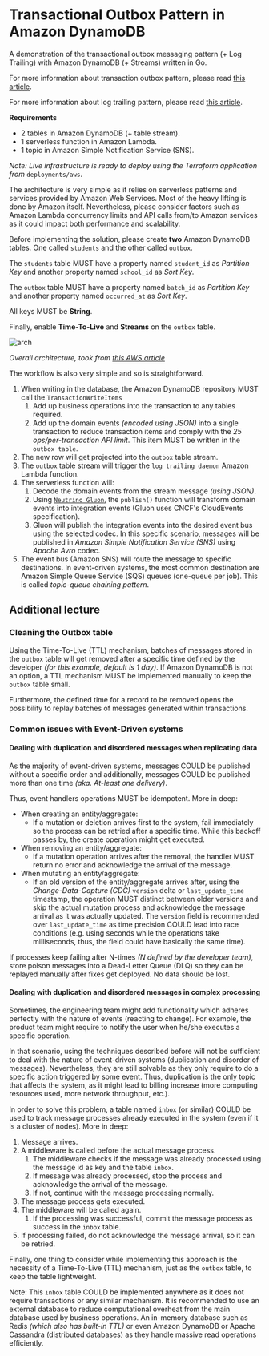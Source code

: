 # Transactional Outbox Pattern in Amazon DynamoDB
A demonstration of the transactional outbox messaging pattern (+ Log Trailing) with Amazon DynamoDB (+ Streams) written in Go.

For more information about transaction outbox pattern, please read [this article](https://microservices.io/patterns/data/transactional-outbox.html).

For more information about log trailing pattern, please read [this article](https://microservices.io/patterns/data/transaction-log-tailing.html).

**Requirements**
- 2 tables in Amazon DynamoDB (+ table stream).
- 1 serverless function in Amazon Lambda.
- 1 topic in Amazon Simple Notification Service (SNS).

_Note: Live infrastructure is ready to deploy using the Terraform application from_ `deployments/aws`.

The architecture is very simple as it relies on serverless patterns and services provided by Amazon Web Services.
Most of the heavy lifting is done by Amazon itself. Nevertheless, please consider factors such as 
Amazon Lambda concurrency limits and API calls from/to Amazon services as it could impact both performance and scalability.

Before implementing the solution, please create **two** Amazon DynamoDB tables. One called `students` and 
the other called `outbox`.

The `students` table MUST have a property named `student_id` as _Partition Key_ and another property
named `school_id` as _Sort Key_.

The `outbox` table MUST have a property named `batch_id` as _Partition Key_ and another property
named `occurred_at` as _Sort Key_.

All keys MUST be **String**.

Finally, enable **Time-To-Live** and **Streams** on the `outbox` table. 

![arch](https://docs.aws.amazon.com/amazondynamodb/latest/developerguide/images/StreamsAndTriggers.png)

_Overall architecture, took from [this AWS article](https://docs.aws.amazon.com/amazondynamodb/latest/developerguide/Streams.Lambda.Tutorial.html)_

The workflow is also very simple and so is straightforward.

1. When writing in the database, the Amazon DynamoDB repository MUST call the `TransactionWriteItems`
   1. Add up business operations into the transaction to any tables required.
   2. Add up the domain events _(encoded using JSON)_ into a single transaction to reduce transaction items and comply 
   with the _25 ops/per-transaction API limit_.
   This item MUST be written in the `outbox table`.
2. The new row will get projected into the `outbox` table stream.
3. The `outbox` table stream will trigger the `log trailing daemon` Amazon Lambda function.
4. The serverless function will:
   1. Decode the domain events from the stream message _(using JSON)_.
   2. Using [`Neutrino Gluon`](https://github.com/NeutrinoCorp/gluon), the `publish()` function will transform
   domain events into integration events (Gluon uses CNCF's CloudEvents specification). 
   3. Gluon will publish the integration events into the desired event bus using the selected codec. In this specific scenario,
   messages will be published in _Amazon Simple Notification Service (SNS)_ using _Apache Avro_ codec.
5. The event bus (Amazon SNS) will route the message to specific destinations. In event-driven systems, the most common
    destination are Amazon Simple Queue Service (SQS) queues (one-queue per job). This is called
    _topic-queue chaining pattern_.

## Additional lecture

### Cleaning the Outbox table

Using the Time-To-Live (TTL) mechanism, batches of messages stored in the `outbox` table will get removed after
a specific time defined by the developer _(for this example, default is 1 day)_. If Amazon DynamoDB is not an option,
a TTL mechanism MUST be implemented manually to keep the `outbox` table small.

Furthermore, the defined time for a record to be removed opens the possibility to replay batches of messages generated within transactions.

### Common issues with Event-Driven systems

#### Dealing with duplication and disordered messages when replicating data

As the majority of event-driven systems, messages COULD be published without a specific order
and additionally, messages COULD be published more than one time _(aka. At-least one delivery)_.

Thus, event handlers operations MUST be idempotent. More in deep:
- When creating an entity/aggregate:
  - If a mutation or deletion arrives first to the system, 
      fail immediately so the process can be retried after a specific time. While this backoff passes by,
      the create operation might get executed.
- When removing an entity/aggregate:
  - If a mutation operation arrives after the removal, the handler MUST return
  no error and acknowledge the arrival of the message.
- When mutating an entity/aggregate:
  - If an old version of the entity/aggregate arrives after, using the
    _Change-Data-Capture (CDC)_ `version` delta or `last_update_time` timestamp, the 
    operation MUST distinct between older versions and skip the actual mutation process and
    acknowledge the message arrival as it was actually updated.
    The `version` field is recommended over `last_update_time` as time precision COULD lead into
    race conditions (e.g. using seconds while the operations take milliseconds, thus, the field could have basically 
    the same time).

If processes keep failing after N-times _(N defined by the developer team)_, store poison messages into a 
Dead-Letter Queue (DLQ) so they can be replayed manually after fixes get deployed. No data should be lost.

#### Dealing with duplication and disordered messages in complex processing

Sometimes, the engineering team might add functionality which adheres perfectly with the nature of events 
(reacting to change). For example, the product team might require to notify the user when he/she executes a specific operation.

In that scenario, using the techniques described before will not be sufficient to deal with the nature of event-driven
systems (duplication and disorder of messages). Nevertheless, they are still solvable as they only require to do a
specific action triggered by some event. Thus, duplication is the only topic that affects the system, as it might lead 
to billing increase (more computing resources used, more network throughput, etc.).

In order to solve this problem, a table named `inbox` (or similar) COULD be used to track message processes already 
executed in the system (even if it is a cluster of nodes).
More in deep:

1. Message arrives.
2. A middleware is called before the actual message process.
   1. The middleware checks if the message was already processed using the message id as key and the table `inbox`.
   2. If message was already processed, stop the process and acknowledge the arrival of the message.
   3. If not, continue with the message processing normally.
3. The message process gets executed.
4. The middleware will be called again.
   1. If the processing was successful, commit the message process as success in the `inbox` table.
5. If processing failed, do not acknowledge the message arrival, so it can be retried.

Finally, one thing to consider while implementing this approach is the necessity of a Time-To-Live (TTL) 
mechanism, just as the `outbox` table, to keep the table lightweight.

Note: This `inbox` table COULD be implemented anywhere as it does not require transactions or any similar mechanism.
It is recommended to use an external database to reduce computational overheat from the main database used by business 
operations. An in-memory database such as Redis _(which also has built-in TTL)_ or even Amazon DynamoDB or Apache Cassandra (distributed databases) as 
they handle massive read operations efficiently.
